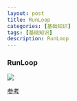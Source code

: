 ```yaml
---
layout: post
title: RunLoop
categories: [基础知识]
tags: [基础知识]
description: RunLoop
---
```





<h3>RunLoop</h3>

<img src="{{ site.BASE_PATH }}/assets/post/RunLoop.svg" ></img>



<a href="https://blog.csdn.net/allanGold/article/details/51673199" target="_blank">参考</a>
